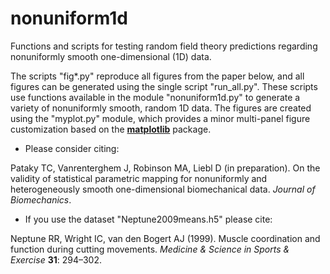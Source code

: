 # nonuniform1d
Functions and scripts for testing random field theory predictions regarding nonuniformly smooth one-dimensional (1D) data.

The scripts "fig*.py" reproduce all figures from the paper below, and all figures can be generated using the single script "run_all.py". These scripts use functions available in the module "nonuniform1d.py" to generate a variety of nonuniformly smooth, random 1D data. The figures are created using the "myplot.py" module, which provides a minor multi-panel figure customization based on the [**matplotlib**](https://matplotlib.org) package.


* Please consider citing:

Pataky TC, Vanrenterghem J, Robinson MA, Liebl D (in preparation). On the validity of statistical parametric mapping for nonuniformly and heterogeneously smooth one-dimensional biomechanical data. *Journal of Biomechanics*.


* If you use the dataset "Neptune2009means.h5" please cite:

Neptune RR, Wright IC, van den Bogert AJ (1999). Muscle coordination and function during cutting movements. *Medicine & Science in Sports & Exercise* **31**: 294–302.

